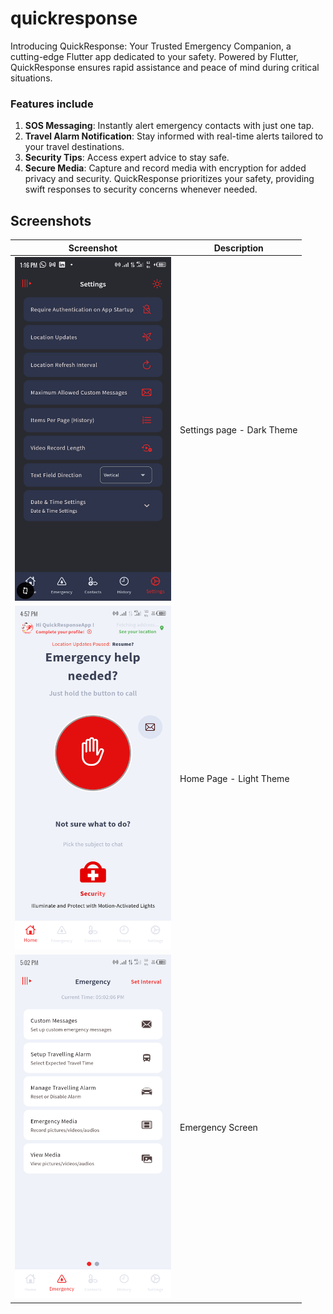 # quickresponse

Introducing QuickResponse: Your Trusted Emergency Companion, a cutting-edge Flutter app dedicated to your safety.
Powered by Flutter, QuickResponse ensures rapid assistance and peace of mind during critical situations.

### Features include

1. **SOS Messaging**: Instantly alert emergency contacts with just one tap.
2. **Travel Alarm Notification**: Stay informed with real-time alerts tailored to your travel destinations.
3. **Security Tips**: Access expert advice to stay safe.
4. **Secure Media**: Capture and record media with encryption for added privacy and security.
   QuickResponse prioritizes your safety, providing swift responses to security concerns whenever needed.

## Screenshots

| Screenshot                                                                                                                                          | Description                |
|-----------------------------------------------------------------------------------------------------------------------------------------------------|----------------------------|
| <img alt="Screenshot 1" height="550" src="https://github.com/kenresoft/quickresponse/blob/master/screenshots/flutter_01.png?raw=true" width="250"/> | Settings page - Dark Theme |
| <img alt="Screenshot 2" height="550" src="https://github.com/kenresoft/quickresponse/blob/master/screenshots/flutter_02.png?raw=true" width="250"/> | Home Page - Light Theme    |
| <img alt="Screenshot 3" height="550" src="https://github.com/kenresoft/quickresponse/blob/master/screenshots/flutter_03.png?raw=true" width="250"/> | Emergency Screen           |
